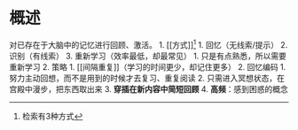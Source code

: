 # 概述
对已存在于大脑中的记忆进行回顾、激活。
	1. [[方式]][^1] 
		1. 回忆（无线索/提示）
		2. 识别（有线索）
		3. 重新学习（效率最低，却最常见）
			1. 只是有点熟悉，所以需要重新学习
	2. 策略
		1. [[间隔重复]]（学习的时间更少，却记住更多）
		2. 回忆编码
			1. 努力主动回想，而不是用到的时候才去复习、重复阅读
			2. 只需进入冥想状态，在宫殿中漫步，把东西取出来
		3. **穿插在新内容中简短回顾** 
		4. **高频**：感到困惑的概念

[^1]: 检索有3种方式
